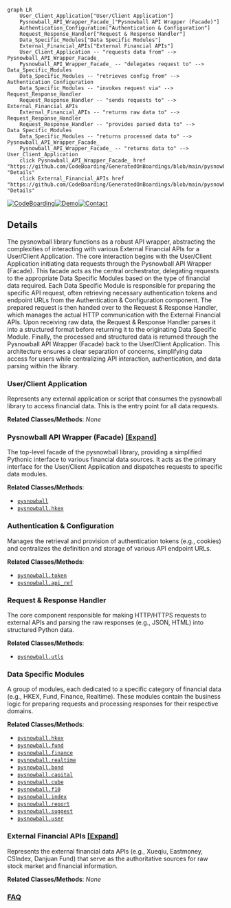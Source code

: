 ```mermaid
graph LR
    User_Client_Application["User/Client Application"]
    Pysnowball_API_Wrapper_Facade_["Pysnowball API Wrapper (Facade)"]
    Authentication_Configuration["Authentication & Configuration"]
    Request_Response_Handler["Request & Response Handler"]
    Data_Specific_Modules["Data Specific Modules"]
    External_Financial_APIs["External Financial APIs"]
    User_Client_Application -- "requests data from" --> Pysnowball_API_Wrapper_Facade_
    Pysnowball_API_Wrapper_Facade_ -- "delegates request to" --> Data_Specific_Modules
    Data_Specific_Modules -- "retrieves config from" --> Authentication_Configuration
    Data_Specific_Modules -- "invokes request via" --> Request_Response_Handler
    Request_Response_Handler -- "sends requests to" --> External_Financial_APIs
    External_Financial_APIs -- "returns raw data to" --> Request_Response_Handler
    Request_Response_Handler -- "provides parsed data to" --> Data_Specific_Modules
    Data_Specific_Modules -- "returns processed data to" --> Pysnowball_API_Wrapper_Facade_
    Pysnowball_API_Wrapper_Facade_ -- "returns data to" --> User_Client_Application
    click Pysnowball_API_Wrapper_Facade_ href "https://github.com/CodeBoarding/GeneratedOnBoardings/blob/main/pysnowball/Pysnowball_API_Wrapper_Facade_.md" "Details"
    click External_Financial_APIs href "https://github.com/CodeBoarding/GeneratedOnBoardings/blob/main/pysnowball/External_Financial_APIs.md" "Details"
```

[![CodeBoarding](https://img.shields.io/badge/Generated%20by-CodeBoarding-9cf?style=flat-square)](https://github.com/CodeBoarding/GeneratedOnBoardings)[![Demo](https://img.shields.io/badge/Try%20our-Demo-blue?style=flat-square)](https://www.codeboarding.org/demo)[![Contact](https://img.shields.io/badge/Contact%20us%20-%20contact@codeboarding.org-lightgrey?style=flat-square)](mailto:contact@codeboarding.org)

## Details

The pysnowball library functions as a robust API wrapper, abstracting the complexities of interacting with various External Financial APIs for a User/Client Application. The core interaction begins with the User/Client Application initiating data requests through the Pysnowball API Wrapper (Facade). This facade acts as the central orchestrator, delegating requests to the appropriate Data Specific Modules based on the type of financial data required. Each Data Specific Module is responsible for preparing the specific API request, often retrieving necessary authentication tokens and endpoint URLs from the Authentication & Configuration component. The prepared request is then handed over to the Request & Response Handler, which manages the actual HTTP communication with the External Financial APIs. Upon receiving raw data, the Request & Response Handler parses it into a structured format before returning it to the originating Data Specific Module. Finally, the processed and structured data is returned through the Pysnowball API Wrapper (Facade) back to the User/Client Application. This architecture ensures a clear separation of concerns, simplifying data access for users while centralizing API interaction, authentication, and data parsing within the library.

### User/Client Application
Represents any external application or script that consumes the pysnowball library to access financial data. This is the entry point for all data requests.


**Related Classes/Methods**: _None_

### Pysnowball API Wrapper (Facade) [[Expand]](./Pysnowball_API_Wrapper_Facade_.md)
The top-level facade of the pysnowball library, providing a simplified Pythonic interface to various financial data sources. It acts as the primary interface for the User/Client Application and dispatches requests to specific data modules.


**Related Classes/Methods**:

- <a href="https://github.com/uname-yang/pysnowball/blob/master/pysnowball" target="_blank" rel="noopener noreferrer">`pysnowball`</a>
- <a href="https://github.com/uname-yang/pysnowball/blob/master/pysnowball/hkex.py" target="_blank" rel="noopener noreferrer">`pysnowball.hkex`</a>


### Authentication & Configuration
Manages the retrieval and provision of authentication tokens (e.g., cookies) and centralizes the definition and storage of various API endpoint URLs.


**Related Classes/Methods**:

- <a href="https://github.com/uname-yang/pysnowball/blob/master/pysnowball/token.py" target="_blank" rel="noopener noreferrer">`pysnowball.token`</a>
- <a href="https://github.com/uname-yang/pysnowball/blob/master/pysnowball/api_ref.py" target="_blank" rel="noopener noreferrer">`pysnowball.api_ref`</a>


### Request & Response Handler
The core component responsible for making HTTP/HTTPS requests to external APIs and parsing the raw responses (e.g., JSON, HTML) into structured Python data.


**Related Classes/Methods**:

- <a href="https://github.com/uname-yang/pysnowball/blob/master/pysnowball/utls.py" target="_blank" rel="noopener noreferrer">`pysnowball.utls`</a>


### Data Specific Modules
A group of modules, each dedicated to a specific category of financial data (e.g., HKEX, Fund, Finance, Realtime). These modules contain the business logic for preparing requests and processing responses for their respective domains.


**Related Classes/Methods**:

- <a href="https://github.com/uname-yang/pysnowball/blob/master/pysnowball/hkex.py" target="_blank" rel="noopener noreferrer">`pysnowball.hkex`</a>
- <a href="https://github.com/uname-yang/pysnowball/blob/master/pysnowball/fund.py" target="_blank" rel="noopener noreferrer">`pysnowball.fund`</a>
- <a href="https://github.com/uname-yang/pysnowball/blob/master/pysnowball/finance.py" target="_blank" rel="noopener noreferrer">`pysnowball.finance`</a>
- <a href="https://github.com/uname-yang/pysnowball/blob/master/pysnowball/realtime.py" target="_blank" rel="noopener noreferrer">`pysnowball.realtime`</a>
- <a href="https://github.com/uname-yang/pysnowball/blob/master/pysnowball/bond.py" target="_blank" rel="noopener noreferrer">`pysnowball.bond`</a>
- <a href="https://github.com/uname-yang/pysnowball/blob/master/pysnowball/capital.py" target="_blank" rel="noopener noreferrer">`pysnowball.capital`</a>
- <a href="https://github.com/uname-yang/pysnowball/blob/master/pysnowball/cube.py" target="_blank" rel="noopener noreferrer">`pysnowball.cube`</a>
- <a href="https://github.com/uname-yang/pysnowball/blob/master/pysnowball/f10.py" target="_blank" rel="noopener noreferrer">`pysnowball.f10`</a>
- <a href="https://github.com/uname-yang/pysnowball/blob/master/pysnowball/index.py" target="_blank" rel="noopener noreferrer">`pysnowball.index`</a>
- <a href="https://github.com/uname-yang/pysnowball/blob/master/pysnowball/report.py" target="_blank" rel="noopener noreferrer">`pysnowball.report`</a>
- <a href="https://github.com/uname-yang/pysnowball/blob/master/pysnowball/suggest.py" target="_blank" rel="noopener noreferrer">`pysnowball.suggest`</a>
- <a href="https://github.com/uname-yang/pysnowball/blob/master/pysnowball/user.py" target="_blank" rel="noopener noreferrer">`pysnowball.user`</a>


### External Financial APIs [[Expand]](./External_Financial_APIs.md)
Represents the external financial data APIs (e.g., Xueqiu, Eastmoney, CSIndex, Danjuan Fund) that serve as the authoritative sources for raw stock market and financial information.


**Related Classes/Methods**: _None_



### [FAQ](https://github.com/CodeBoarding/GeneratedOnBoardings/tree/main?tab=readme-ov-file#faq)